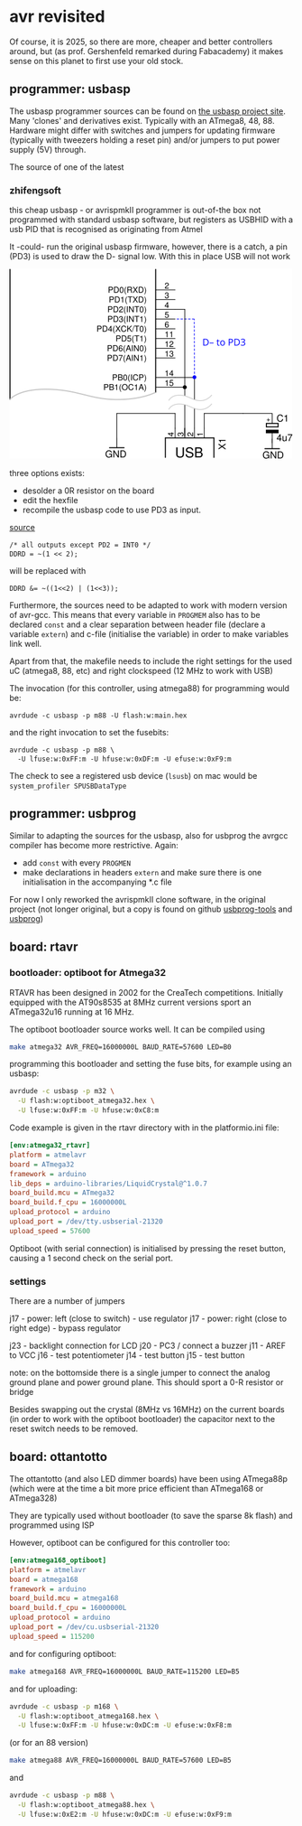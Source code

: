 # avr revisited

Of course, it is 2025, so there are more, cheaper and better controllers around, but (as prof. Gershenfeld remarked during Fabacademy) it makes sense on this planet to first use your old stock. 

## programmer: usbasp

The usbasp programmer sources can be found on [the usbasp project site](https://fischl.de/usbasp/). Many 'clones' and derivatives exist. Typically with an ATmega8, 48, 88. Hardware might differ with switches and jumpers for updating firmware (typically with tweezers holding a reset pin) and/or jumpers to put power supply (5V) through. 

The source of one of the latest

### zhifengsoft

this cheap usbasp - or avrispmkII programmer is out-of-the box not programmed with standard usbasp software, but registers as USBHID with a usb PID that is recognised as originating from Atmel

It -could- run the original usbasp firmware, however, there is a catch, a pin (PD3) is used to draw the D- signal low. With this in place USB will not work

![PD3](usbasp/zhifengsoft/zhifengsoft-schematic-diff.png)

three options exists: 
- desolder a 0R resistor on the board
- edit the hexfile
- recompile the usbasp code to use PD3 as input. 

[source](https://irq5.io/2017/07/25/making-usbasp-chinese-clones-usable/)

```
/* all outputs except PD2 = INT0 */
DDRD = ~(1 << 2);
```

will be replaced with

```	
DDRD &= ~((1<<2) | (1<<3));
```

Furthermore, the sources need to be adapted to work with modern version of avr-gcc. This means that every variable in ```PROGMEM``` also has to be declared ```const``` and a clear separation between header file (declare a variable ```extern```) and c-file (initialise the variable) in order to make variables link well. 

Apart from that, the makefile needs to include the right settings for the used uC (atmega8, 88, etc) and right clockspeed (12 MHz to work with USB)

The invocation (for this controller, using atmega88) for programming would be: 

``` 
avrdude -c usbasp -p m88 -U flash:w:main.hex 
```

and the right invocation to set the fusebits: 

```
avrdude -c usbasp -p m88 \                   
  -U lfuse:w:0xFF:m -U hfuse:w:0xDF:m -U efuse:w:0xF9:m
```

The check to see a registered usb device (```lsusb```) on mac would be ```system_profiler SPUSBDataType```

## programmer: usbprog

Similar to adapting the sources for the usbasp, also for usbprog the avrgcc compiler has become more restrictive. Again: 
- add ```const``` with every ```PROGMEN```
- make declarations in headers ```extern``` and make sure there is one initialisation in the accompanying *.c file

For now I only reworked the avrispmkII clone software, in the original project (not longer original, but a copy is found on github [usbprog-tools](https://github.com/bwalle/usbprog-tools)  and [usbprog](https://github.com/ykhalyavin/usbprog))

## board: rtavr
### bootloader: optiboot for Atmega32

RTAVR has been designed in 2002 for the CreaTech competitions. Initially equipped with the AT90s8535 at 8MHz current versions sport an ATmega32u16 running at 16 MHz.

The optiboot bootloader source works well. It can be compiled using 

```bash
make atmega32 AVR_FREQ=16000000L BAUD_RATE=57600 LED=B0
```

programming this bootloader and setting the fuse bits, for example using an usbasp:

```bash
avrdude -c usbasp -p m32 \
  -U flash:w:optiboot_atmega32.hex \
  -U lfuse:w:0xFF:m -U hfuse:w:0xC8:m
```

Code example is given in the rtavr directory with in the platformio.ini file:

```ini
[env:atmega32_rtavr]
platform = atmelavr
board = ATmega32
framework = arduino
lib_deps = arduino-libraries/LiquidCrystal@^1.0.7
board_build.mcu = ATmega32
board_build.f_cpu = 16000000L
upload_protocol = arduino
upload_port = /dev/tty.usbserial-21320
upload_speed = 57600
```

Optiboot (with serial connection) is initialised by pressing the reset button, causing a 1 second check on the serial port. 

### settings

There are a number of jumpers 

j17 - power: left (close to switch) - use regulator
j17 - power: right (close to right edge) - bypass regulator

j23 - backlight connection for LCD
j20 - PC3 / connect a buzzer
j11 - AREF to VCC
j16 - test potentiometer
j14 - test button
j15 - test button

note: on the bottomside there is a single jumper to connect the analog ground plane and power ground plane. This should sport a 0-R resistor or bridge

Besides swapping out the crystal (8MHz vs 16MHz) on the current boards (in order to work with the optiboot bootloader) the capacitor next to the reset switch needs to be removed. 

## board: ottantotto

The ottantotto (and also LED dimmer boards) have been using ATmega88p (which were at the time a bit more price efficient than ATmega168 or ATmega328)

They are typically used without bootloader (to save the sparse 8k flash) and programmed using ISP

However, optiboot can be configured for this controller too: 

```ini
[env:atmega168_optiboot]
platform = atmelavr
board = atmega168
framework = arduino
board_build.mcu = atmega168
board_build.f_cpu = 16000000L
upload_protocol = arduino
upload_port = /dev/cu.usbserial-21320
upload_speed = 115200
```

and for configuring optiboot: 

```bash
make atmega168 AVR_FREQ=16000000L BAUD_RATE=115200 LED=B5
```

and for uploading:

```bash
avrdude -c usbasp -p m168 \
  -U flash:w:optiboot_atmega168.hex \
  -U lfuse:w:0xFF:m -U hfuse:w:0xDC:m -U efuse:w:0xF8:m
```


(or for an 88 version)
```bash
make atmega88 AVR_FREQ=16000000L BAUD_RATE=57600 LED=B5
```

and 

```bash
avrdude -c usbasp -p m88 \
  -U flash:w:optiboot_atmega88.hex \
  -U lfuse:w:0xE2:m -U hfuse:w:0xDC:m -U efuse:w:0xF9:m
```

